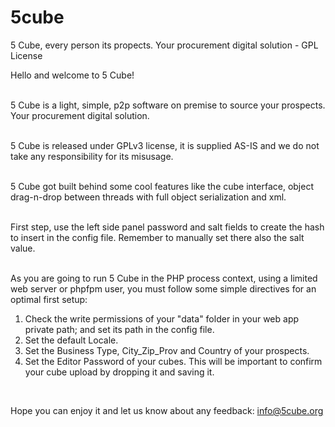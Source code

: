 # 5cube
5 Cube, every person its propects. Your procurement digital solution - GPL License

  Hello and welcome to 5 Cube!<br><br>
	   
  5 Cube is a light, simple, p2p software on premise to source your prospects. Your procurement digital solution.<br><br>
	   
  5 Cube is released under GPLv3 license, it is supplied AS-IS and we do not take any responsibility for its misusage.<br><br>
	   
  5 Cube got built behind some cool features like the cube interface, object drag-n-drop between threads with full object serialization and xml.<br><br>
         
  First step, use the left side panel password and salt fields to create the hash to insert in the config file. Remember to manually set there also the salt value.<br><br>
	   
  As you are going to run 5 Cube in the PHP process context, using a limited web server or phpfpm user, you must follow some simple directives for an optimal first setup:<br>
	
  <ol>
     <li>Check the write permissions of your "data" folder in your web app private path; and set its path in the config file.</li>
     <li>Set the default Locale.</li>
     <li>Set the Business Type, City_Zip_Prov and Country of your prospects.</li>
     <li>Set the Editor Password of your cubes. This will be important to confirm your cube upload by dropping it and saving it.</li>
  </ol>
	   
  <br>	
     
  Hope you can enjoy it and let us know about any feedback: <a href="mailto:info@5cube.org" style="color:#e6d236;">info@5cube.org</a>
	   
